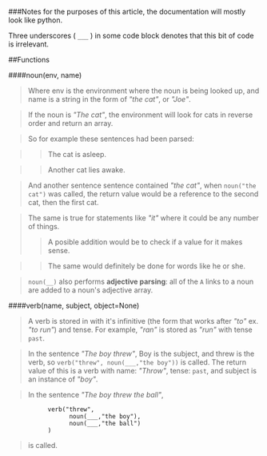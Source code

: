 ###Notes
for the purposes of this article, the documentation will mostly look like python.

Three underscores ( `___` ) in some code block denotes that this bit of code is irrelevant.

##Functions

####noun(env, name)
>Where env is the environment where the noun is being looked up, and name is a
string in the form of _"the cat"_, or _"Joe"_.

>If the noun is _"The cat"_, the environment will look for cats in reverse order and
return an array.

>So for example these sentences had been parsed:

>>The cat is asleep.

>>Another cat lies awake.

>And another sentence sentence contained _"the cat"_, when `noun("the cat")` was
called, the return value would be a reference to the second cat, then the first
cat.

>The same is true for statements like _"it"_ where it could be any number of things.
>>A posible addition would be to check if a value for it makes sense.

>>The same would definitely be done for words like he or she.

>`noun(__)` also performs **adjective parsing**: all of the `A` links to a noun
are added to a noun's adjective array.

####verb(name, subject, object=None)
>A verb is stored in with it's infinitive (the form that works after _"to"_ ex. 
_"to run"_) and tense. For example, _"ran"_ is stored as _"run"_ with tense
`past`. 

>In the sentence _"The boy threw"_,
Boy is the subject, and threw is the verb, so `verb("threw", noun(___,"the boy"))`
is called.
The return value of this is a verb with name: _"Throw"_, tense: `past`, and
subject is an instance of _"boy"_.




>In the sentence _"The boy threw the ball"_,

	           verb("threw",
	                 noun(___,"the boy"),
	                 noun(___,"the ball")
	           )
>is called.